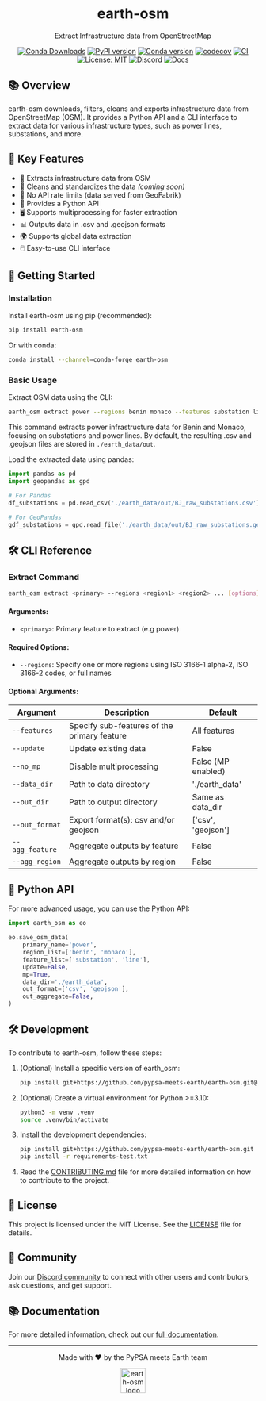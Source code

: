 <h1 align="center">earth-osm</h1>
<p align="center">Extract Infrastructure data from OpenStreetMap</p>

<p align="center">
<a href="https://anaconda.org/conda-forge/earth-osm"><img src="https://img.shields.io/conda/dn/conda-forge/earth-osm" alt="Conda Downloads"></a>
<a href="https://pypi.org/project/earth-osm/"><img src="https://img.shields.io/pypi/v/earth-osm.svg" alt="PyPI version"></a>
<a href="https://anaconda.org/conda-forge/earth-osm"><img src="https://img.shields.io/conda/vn/conda-forge/earth-osm.svg" alt="Conda version"></a>
<a href="https://codecov.io/gh/pypsa-meets-earth/earth-osm"><img src="https://codecov.io/gh/pypsa-meets-earth/earth-osm/branch/main/graph/badge.svg?token=ZS4PC5T4S8" alt="codecov"></a>
<a href="https://github.com/pypsa-meets-africa/earth-osm/actions/workflows/main.yml"><img src="https://github.com/pypsa-meets-africa/earth-osm/actions/workflows/main.yml/badge.svg" alt="CI"></a>
<a href="https://opensource.org/licenses/MIT"><img src="https://img.shields.io/badge/License-MIT-yellow.svg" alt="License: MIT"></a>
<a href="https://discord.gg/AnuJBk23FU"><img src="https://img.shields.io/discord/911692131440148490?logo=discord" alt="Discord"></a>
<a href="https://pypsa-meets-earth.github.io/earth-osm/"><img src="https://github.com/pypsa-meets-earth/earth-osm/actions/workflows/docs-ci.yml/badge.svg" alt="Docs"></a>
</p>

## 📚 Overview

earth-osm downloads, filters, cleans and exports infrastructure data from OpenStreetMap (OSM). It provides a Python API and a CLI interface to extract data for various infrastructure types, such as power lines, substations, and more.

## 🌟 Key Features

- 🔌 Extracts infrastructure data from OSM
- 🧹 Cleans and standardizes the data *(coming soon)*
- 🚀 No API rate limits (data served from GeoFabrik)
- 🐍 Provides a Python API
- 🖥️ Supports multiprocessing for faster extraction
- 📊 Outputs data in .csv and .geojson formats
- 🌍 Supports global data extraction
- 🖱️ Easy-to-use CLI interface

## 🚀 Getting Started

### Installation

Install earth-osm using pip (recommended):

```bash
pip install earth-osm
```

Or with conda:

```bash
conda install --channel=conda-forge earth-osm
```

### Basic Usage

Extract OSM data using the CLI:

```bash
earth_osm extract power --regions benin monaco --features substation line
```

This command extracts power infrastructure data for Benin and Monaco, focusing on substations and power lines. By default, the resulting .csv and .geojson files are stored in `./earth_data/out`.

Load the extracted data using pandas:

```python
import pandas as pd
import geopandas as gpd

# For Pandas
df_substations = pd.read_csv('./earth_data/out/BJ_raw_substations.csv')

# For GeoPandas
gdf_substations = gpd.read_file('./earth_data/out/BJ_raw_substations.geojson')
```

## 🛠️ CLI Reference

### Extract Command

```bash
earth_osm extract <primary> --regions <region1> <region2> ... [options]
```

#### Arguments:

- `<primary>`: Primary feature to extract (e.g power)

#### Required Options:

- `--regions`: Specify one or more regions using ISO 3166-1 alpha-2, ISO 3166-2 codes, or full names

#### Optional Arguments:

| Argument | Description | Default |
|----------|-------------|---------|
| `--features` | Specify sub-features of the primary feature | All features |
| `--update` | Update existing data | False |
| `--no_mp` | Disable multiprocessing | False (MP enabled) |
| `--data_dir` | Path to data directory | './earth_data' |
| `--out_dir` | Path to output directory | Same as data_dir |
| `--out_format` | Export format(s): csv and/or geojson | ['csv', 'geojson'] |
| `--agg_feature` | Aggregate outputs by feature | False |
| `--agg_region` | Aggregate outputs by region | False |

## 🐍 Python API

For more advanced usage, you can use the Python API:

```python
import earth_osm as eo

eo.save_osm_data(
    primary_name='power',
    region_list=['benin', 'monaco'],
    feature_list=['substation', 'line'],
    update=False,
    mp=True,
    data_dir='./earth_data',
    out_format=['csv', 'geojson'],
    out_aggregate=False,
)
```

## 🛠️ Development

To contribute to earth-osm, follow these steps:

1. (Optional) Install a specific version of earth_osm:
   ```bash
   pip install git+https://github.com/pypsa-meets-earth/earth-osm.git@<required-commit-hash>
   ```

2. (Optional) Create a virtual environment for Python >=3.10:
   ```bash
   python3 -m venv .venv
   source .venv/bin/activate
   ```

3. Install the development dependencies:
   ```bash
   pip install git+https://github.com/pypsa-meets-earth/earth-osm.git
   pip install -r requirements-test.txt
   ```

4. Read the [CONTRIBUTING.md](CONTRIBUTING.md) file for more detailed information on how to contribute to the project.

## 📄 License

This project is licensed under the MIT License. See the [LICENSE](LICENSE) file for details.

## 🤝 Community

Join our [Discord community](https://discord.gg/AnuJBk23FU) to connect with other users and contributors, ask questions, and get support.

## 📚 Documentation

For more detailed information, check out our [full documentation](https://pypsa-meets-earth.github.io/earth-osm/).

---

<p align="center">
Made with ❤️ by the PyPSA meets Earth team
</p>

<p align="center"> 
<a href="https://pypsa-meets-earth.github.io/earth-osm/">
    <img src="https://github.com/pypsa-meets-earth/pypsa-meets-earth.github.io/raw/main/assets/img/logo.png" height="50" alt="earth-osm logo">
</a>
</p>